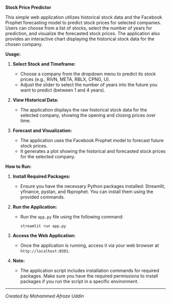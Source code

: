 **Stock Price Predictor**

This simple web application utilizes historical stock data and the Facebook Prophet forecasting model to predict stock prices for selected companies. Users can choose from a list of stocks, select the number of years for prediction, and visualize the forecasted stock prices. The application also provides an interactive chart displaying the historical stock data for the chosen company.

**Usage:**

1. **Select Stock and Timeframe:**
   - Choose a company from the dropdown menu to predict its stock prices (e.g., RIVN, META, RBLX, CPNG, U).
   - Adjust the slider to select the number of years into the future you want to predict (between 1 and 4 years).

2. **View Historical Data:**
   - The application displays the raw historical stock data for the selected company, showing the opening and closing prices over time.

3. **Forecast and Visualization:**
   - The application uses the Facebook Prophet model to forecast future stock prices.
   - It generates a plot showing the historical and forecasted stock prices for the selected company.

**How to Run:**

1. **Install Required Packages:**
   - Ensure you have the necessary Python packages installed: Streamlit, yfinance, pystan, and fbprophet. You can install them using the provided commands.

2. **Run the Application:**
   - Run the `app.py` file using the following command:
     ```
     streamlit run app.py
     ```

3. **Access the Web Application:**
   - Once the application is running, access it via your web browser at `http://localhost:8501`.
  
4. **Note:**
   - The application script includes installation commands for required packages. Make sure you have the required permissions to install packages if you run the script in a specific environment.

---

*Created by Mohammed Afroze Uddin*
